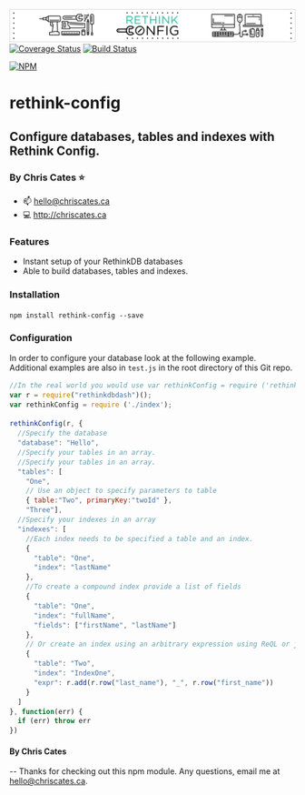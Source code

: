 ![rethink-config](./rethink-config-banner.png)
[![Coverage Status](https://coveralls.io/repos/github/ChrisCates/rethink-config/badge.svg?branch=master)](https://coveralls.io/github/ChrisCates/rethink-config?branch=master)
[![Build Status](https://travis-ci.org/ChrisCates/rethink-config.svg?branch=master)](https://travis-ci.org/ChrisCates/rethink-config)

[![NPM](https://nodei.co/npm/rethink-config.png)](https://nodei.co/npm/rethink-config/)

# rethink-config
## Configure databases, tables and indexes with Rethink Config.
### By Chris Cates :star:
- :mailbox: hello@chriscates.ca
- :computer: http://chriscates.ca

### Features
- Instant setup of your RethinkDB databases
- Able to build databases, tables and indexes.

### Installation
`npm install rethink-config --save`

### Configuration
In order to configure your database look at the following example. Additional examples are also in `test.js` in the root directory of this Git repo.

```javascript
//In the real world you would use var rethinkConfig = require ('rethink-config');
var r = require("rethinkdbdash")();
var rethinkConfig = require ('./index');

rethinkConfig(r, {
  //Specify the database
  "database": "Hello",
  //Specify your tables in an array.
  //Specify your tables in an array.
  "tables": [
    "One",
    // Use an object to specify parameters to table
    { table:"Two", primaryKey:"twoId" },
    "Three"],
  //Specify your indexes in an array
  "indexes": [
    //Each index needs to be specified a table and an index.
    {
      "table": "One",
      "index": "lastName"
    },
    //To create a compound index provide a list of fields
    {
      "table": "One",
      "index": "fullName",
      "fields": ["firstName", "lastName"]
    },
    // Or create an index using an arbitrary expression using ReQL or javascript
    {
      "table": "Two",
      "index": "IndexOne",
      "expr": r.add(r.row("last_name"), "_", r.row("first_name"))
    }
  ]
}, function(err) {
  if (err) throw err
})
```


#### By Chris Cates
-- Thanks for checking out this npm module. Any questions, email me at hello@chriscates.ca.
